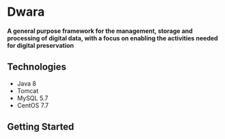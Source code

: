 # Dwara

**A general purpose framework for the management, storage and processing of digital data, with a focus on enabling the activities needed for digital preservation**

## Technologies
- Java 8
- Tomcat
- MySQL 5.7
- CentOS 7.7

## Getting Started
